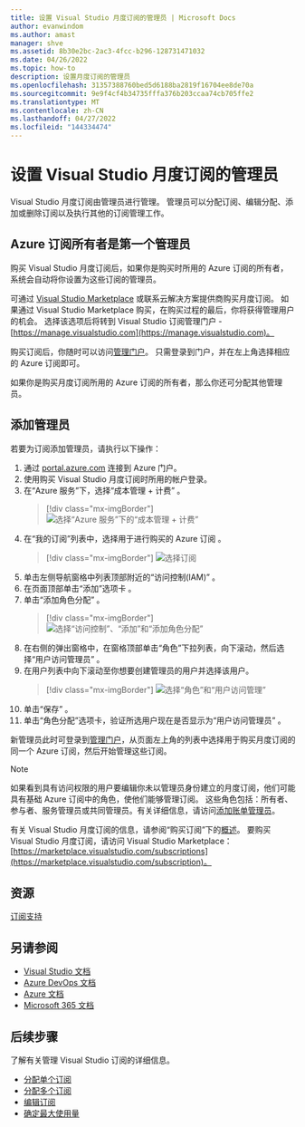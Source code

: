 ```yaml
---
title: 设置 Visual Studio 月度订阅的管理员 | Microsoft Docs
author: evanwindom
ms.author: amast
manager: shve
ms.assetid: 8b30e2bc-2ac3-4fcc-b296-128731471032
ms.date: 04/26/2022
ms.topic: how-to
description: 设置月度订阅的管理员
ms.openlocfilehash: 31357388760bed5d6188ba2819f16704ee8de70a
ms.sourcegitcommit: 9e9f4cf4b34735fffa376b203ccaa74cb705ffe2
ms.translationtype: MT
ms.contentlocale: zh-CN
ms.lasthandoff: 04/27/2022
ms.locfileid: "144334474"
---
```

# <a name="set-up-admins-for-visual-studio-monthly-subscriptions"></a>设置 Visual Studio 月度订阅的管理员
Visual Studio 月度订阅由管理员进行管理。 管理员可以分配订阅、编辑分配、添加或删除订阅以及执行其他的订阅管理工作。

## <a name="the-azure-subscription-owner-is-the-first-admin"></a>Azure 订阅所有者是第一个管理员
购买 Visual Studio 月度订阅后，如果你是购买时所用的 Azure 订阅的所有者，系统会自动将你设置为这些订阅的管理员。

可通过 [Visual Studio Marketplace](https://marketplace.visualstudio.com/subscriptions) 或联系云解决方案提供商购买月度订阅。 如果通过 Visual Studio Marketplace 购买，在购买过程的最后，你将获得管理用户的机会。 选择该选项后将转到 Visual Studio 订阅管理门户 - [https://manage.visualstudio.com](https://manage.visualstudio.com)。

购买订阅后，你随时可以访问[管理门户](https://manage.visualstudio.com)。 只需登录到门户，并在左上角选择相应的 Azure 订阅即可。

如果你是购买月度订阅所用的 Azure 订阅的所有者，那么你还可分配其他管理员。

## <a name="add-admins"></a>添加管理员
若要为订阅添加管理员，请执行以下操作：

1. 通过 [portal.azure.com](https://portal.azure.com) 连接到 Azure 门户。
2. 使用购买 Visual Studio 月度订阅时所用的帐户登录。
3. 在“Azure 服务”下，选择“成本管理 + 计费”   。
   > [!div class="mx-imgBorder"]
   > ![选择“Azure 服务”下的“成本管理 + 计费”](_img/cloud-admin/azure-cost-billing.png "从 Azure 服务组中选择“成本管理”")
4. 在“我的订阅”列表中，选择用于进行购买的 Azure 订阅  。
   > [!div class="mx-imgBorder"]
   > ![选择订阅](_img/cloud-admin/subscription-list.png "选择要用于购买的 Azure 订阅。")
5. 单击左侧导航窗格中列表顶部附近的“访问控制(IAM)”  。
6. 在页面顶部单击“添加”选项卡  。
7. 单击“添加角色分配”  。
   > [!div class="mx-imgBorder"]
   > ![选择“访问控制”、“添加”和“添加角色分配”](_img/cloud-admin/access-control-add.png "从左侧列表中选择“访问控制”，然后选择“添加”。")
8. 在右侧的弹出窗格中，在窗格顶部单击“角色”下拉列表，向下滚动，然后选择“用户访问管理员”   。
9. 在用户列表中向下滚动至你想要创建管理员的用户并选择该用户。 
   > [!div class="mx-imgBorder"]
   > ![选择“角色”和“用户访问管理”](_img/cloud-admin/add-role-user-access-admin.png "依次选择“角色”、“用户访问管理员”，然后选择要使其成为管理员的用户的名称。")
10. 单击“保存”  。
11. 单击“角色分配”选项卡，验证所选用户现在是否显示为“用户访问管理员”  。

新管理员此时可登录到[管理门户](https://manage.visualstudio.com)，从页面左上角的列表中选择用于购买月度订阅的同一个 Azure 订阅，然后开始管理这些订阅。

> [!NOTE]
> 如果看到具有访问权限的用户要编辑你未以管理员身份建立的月度订阅，他们可能具有基础 Azure 订阅中的角色，使他们能够管理订阅。 这些角色包括：所有者、参与者、服务管理员或共同管理员。有关详细信息，请访问[添加账单管理员](/azure/devops/organizations/billing/add-backup-billing-managers)。

有关 Visual Studio 月度订阅的信息，请参阅“购买订阅”下的[概述](vscloud-overview.md)。 要购买 Visual Studio 月度订阅，请访问 Visual Studio Marketplace：[https://marketplace.visualstudio.com/subscriptions](https://marketplace.visualstudio.com/subscription)。

## <a name="resources"></a>资源
[订阅支持](https://aka.ms/vsadminhelp)

## <a name="see-also"></a>另请参阅
+ [Visual Studio 文档](/visualstudio/)
+ [Azure DevOps 文档](/azure/devops/)
+ [Azure 文档](/azure/)
+ [Microsoft 365 文档](/microsoft-365/)

## <a name="next-steps"></a>后续步骤
了解有关管理 Visual Studio 订阅的详细信息。
+ [分配单个订阅](assign-license.md)
+ [分配多个订阅](assign-license-bulk.md)
+ [编辑订阅](edit-license.md)
+ [确定最大使用量](maximum-usage.md)